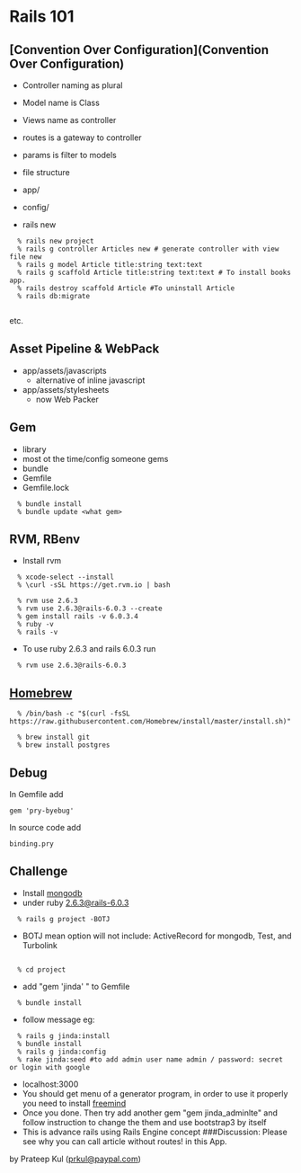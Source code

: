 # Rails 101
## [Convention Over Configuration](Convention Over Configuration)
  - Controller naming as plural
  - Model name is Class
  - Views name as controller
  - routes is a gateway to controller
  - params is filter to models
  - file structure
  - app/
  - config/

  - rails new <projectname> 

```
  % rails new project
  % rails g controller Articles new # generate controller with view file new
  % rails g model Article title:string text:text
  % rails g scaffold Article title:string text:text # To install books app.
  % rails destroy scaffold Article #To uninstall Article
  % rails db:migrate 


```

  etc.

## Asset Pipeline & WebPack
  - app/assets/javascripts
    - alternative of inline javascript
  - app/assets/stylesheets
    - now Web Packer

## Gem
  - library 
  - most ot the time/config someone gems
  - bundle
  - Gemfile
  - Gemfile.lock

```
  % bundle install
  % bundle update <what gem>

```
## RVM, RBenv

  - Install rvm

```
  % xcode-select --install
  % \curl -sSL https://get.rvm.io | bash
```

```
  % rvm use 2.6.3
  % rvm use 2.6.3@rails-6.0.3 --create
  % gem install rails -v 6.0.3.4
  % ruby -v
  % rails -v

```
  - To use ruby 2.6.3 and rails 6.0.3 run
```
  % rvm use 2.6.3@rails-6.0.3
```
## [Homebrew](https://brew.sh/)

```
  % /bin/bash -c "$(curl -fsSL https://raw.githubusercontent.com/Homebrew/install/master/install.sh)"

  % brew install git
  % brew install postgres
```
## Debug

In Gemfile add 

```
gem 'pry-byebug'
```
In source code add

```
binding.pry
```
## Challenge
- Install [mongodb](https://docs.mongodb.com/manual/installation/)
- under ruby 2.6.3@rails-6.0.3

```
  % rails g project -BOTJ
```
- BOTJ mean option will not include: ActiveRecord for mongodb, Test, and Turbolink
```

  % cd project
```

- add "gem 'jinda' " to Gemfile

```
  % bundle install

```  
- follow message eg:

```
  % rails g jinda:install
  % bundle install
  % rails g jinda:config
  % rake jinda:seed #to add admin user name admin / password: secret or login with google

```
- localhost:3000
- You should get menu of a generator program, in order to use it properly you need to install [freemind](https://sourceforge.net/projects/freemind/)
- Once you done. Then try add another gem "gem jinda_adminlte" and follow instruction to change the them and use bootstrap3 by itself
- This is advance rails using Rails Engine concept
###Discussion: 
Please see why you can call article without routes! in this App.



by Prateep Kul (prkul@paypal.com)
